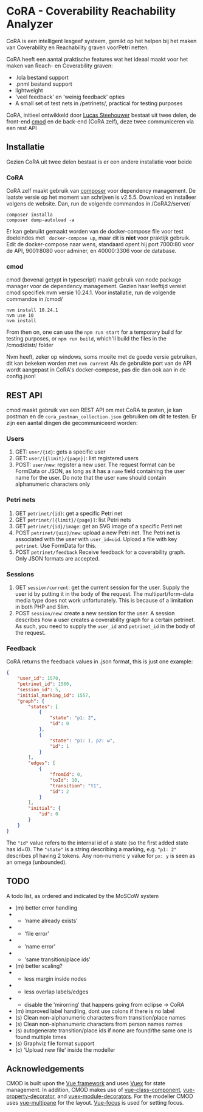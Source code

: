 # CoRA - Coverability Reachability Analyzer
CoRA is een intelligent lesgeef systeem, gemikt op het helpen bij het maken van Coverability en Reachability graven voorPetri netten.

CoRA heeft een aantal praktische features wat het ideaal maakt voor het maken van Reach- en Coverability graven:
- .lola bestand support
- .pnml bestand support
- lightweight
- 'veel feedback' en 'weinig feedback' opties
- A small set of test nets in /petrinets/, practical for testing purposes

CoRA, initieel ontwikkeld door [Lucas Steehouwer](https://github.com/ArchitectureMining/CoRA) bestaat uit twee delen, de front-end [cmod](https://github.com/lsteehouwer/cmod) en de back-end (CoRA zelf), deze twee communiceren via een rest API


## Installatie
Gezien CoRA uit twee delen bestaat is er een andere installatie voor beide

### CoRA
CoRA zelf maakt gebruik van [composer](https://getcomposer.org/download/) voor dependency management. De laatste versie op het moment van schrijven is v2.5.5. Download en installeer volgens de website. Dan, run de volgende commandos in /CoRA2/server/
```
composer installa
composer dump-autoload -a
```
Er kan gebruikt gemaakt worden van de docker-compose file voor test doeleindes met
``` docker-compose up```, maar dit is **niet** voor praktijk gebruik.
Edit de docker-compose naar wens, standaard opent hij port 7000:80 voor de API, 9001:8080 voor adminer, en 40000:3306 voor de database.

### cmod
cmod (bovenal getypt in typescript) maakt gebruik van node package manager voor de dependency management. Gezien haar leeftijd vereist cmod specifiek nvm versie 10.24.1. Voor installatie, run de volgende commandos in /cmod/
```
nvm install 10.24.1
nvm use 10
nvm install
```
From then on, one can use the ```npm run start``` for a temporary build for testing purposes, or ```npm run build```, which'll build the files in the /cmod/distr/ folder

Nvm heeft, zeker op windows, soms moeite met de goede versie gebruiken, dit kan bekeken worden met ```nvm current```
Als de gebruikte port van de API wordt aangepast in CoRA's docker-compose, pas die dan ook aan in de config.json!


## REST API
cmod maakt gebruik van een REST API om met CoRA te praten, je kan postman en de ```cora_postman_collection.json``` gebruiken om dit te testen.
Er zijn een aantal dingen die gecommuniceerd worden:

### Users
1. GET: `user/{id}`: gets a specific user
2. GET: `user/[{limit}/{page}]`: list registered users
3. POST: `user/new`: register a new user. The request format can be
   FormData or JSON, as long as it has a `name` field containing the
   user name for the user. Do note that the user `name` should contain alphanumeric characters only
### Petri nets
1. GET `petrinet/{id}`: get a specific Petri net
2. GET `petrinet/[{limit}/{page}]`: list Petri nets
3. GET `petrinet/{id}/image`: get an SVG image of a specific Petri net
4. POST `petrinet/{uid}/new`: upload a new Petri net. The Petri net is
   associated with the user with `user_id=uid`. Upload a file with key
   `petrinet`. Use FormData for this.
5. POST `petrinet/feedback` Receive feedback for a coverability
   graph. Only JSON formats are accepted.
### Sessions
1. GET `session/current`: get the current session for the user. Supply
   the user id by putting it in the body of the request. The
   multipart/form-data media type does not work unfortunately. This is
   because of a limitation in both PHP and Slim.
2. POST `session/new`: create a new session for the user. A session
   describes how a user creates a coverability graph for a certain
   petrinet. As such, you need to supply the `user_id` and
   `petrinet_id` in the body of the request.

### Feedback
CoRA returns the feedback values in .json format, this is just one example:
```json
{
	"user_id": 1570,
	"petrinet_id": 1560,
	"session_id": 5,
	"initial_marking_id": 1557,
	"graph": {
		"states": [
			{
				"state": "p1: 2",
				"id": 0
			},
			{
				"state": "p1: 1, p2: ω",
				"id": 1
			}
		],
		"edges": [
			{
				"fromId": 0,
				"toId": 10,
				"transition": "t1",
				"id": 2
			}
		],
		"initial": {
			"id": 0
		}
	}
}
```
The `"id"` value refers to the internal id of a state (so the first added state has id=0). The `"state"` is a string describing a marking, e.g. `"p1: 2"` describes p1 having 2 tokens. Any non-numeric y value for `px: y` is seen as an omega (unbounded).

## TODO
A todo list, as ordered and indicated by the MoSCoW system
- (m) better error handling
- - 'name already exists'
- - 'file error'
- - 'name error' 
- - 'same transition/place ids'
- (m) better scaling?
- - less margin inside nodes
- - less overlap labels/edges
- - disable the 'mirorring' that happens going from eclipse -> CoRA
- (m) improved label handling, dont use colons if there is no label
- (s) Clean non-alphanumeric characters from transition/place names
- (s) Clean non-alphanumeric characters from person names names
- (s) autogenerate transition/place ids if none are found/the same one is found multiple times
- (s) Graphviz file format support
- (c) 'Upload new file' inside the modeller


## Acknowledgements
CMOD is built upon the [Vue framework](https://vuejs.org) and uses [Vuex](https://vuex.vuejs.org) for state management. In addition, CMOD makes use of [vue-class-component](https://github.com/vuejs/vue-class-component), [vue-property-decorator](https://github.com/kaorun343/vue-property-decorator), and [vuex-module-decorators](https://github.com/championswimmer/vuex-module-decorators). For the modeller CMOD uses [vue-multipane](https://github.com/yansern/vue-multipane) for the layout. [Vue-focus](https://github.com/simplesmiler/vue-focus) is used for setting focus.
